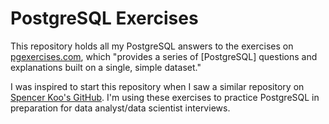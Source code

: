 # PostgreSQL Exercises

This repository holds all my PostgreSQL answers to the exercises on [pgexercises.com](https://pgexercises.com/), which "provides a series of [PostgreSQL] questions and explanations built on a single, simple dataset."

I was inspired to start this repository when I saw a similar repository on [Spencer Koo's GitHub](https://github.com/spencerkoo/SQL_practice). I'm using these exercises to practice PostgreSQL in preparation for data analyst/data scientist interviews.



